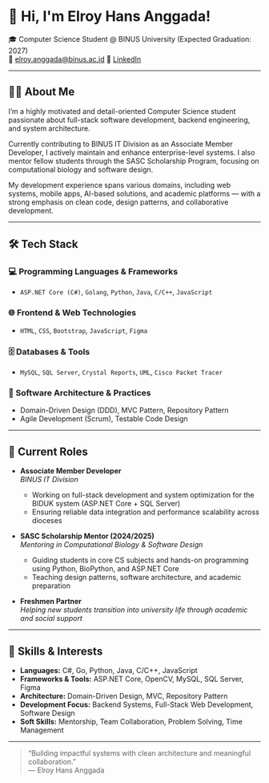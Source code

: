 # 👋 Hi, I'm Elroy Hans Anggada!

🎓 Computer Science Student @ BINUS University (Expected Graduation: 2027)  
📧 elroy.anggada@binus.ac.id
🔗 [LinkedIn](https://www.linkedin.com/in/elroyhans/)

---

## 🧑‍💻 About Me

I’m a highly motivated and detail-oriented Computer Science student passionate about full-stack software development, backend engineering, and system architecture.

Currently contributing to BINUS IT Division as an Associate Member Developer, I actively maintain and enhance enterprise-level systems. I also mentor fellow students through the SASC Scholarship Program, focusing on computational biology and software design.

My development experience spans various domains, including web systems, mobile apps, AI-based solutions, and academic platforms — with a strong emphasis on clean code, design patterns, and collaborative development.

---

## 🛠 Tech Stack

### 💻 Programming Languages & Frameworks
- `ASP.NET Core (C#)`, `Golang`, `Python`, `Java`, `C/C++`, `JavaScript`

### 🌐 Frontend & Web Technologies
- `HTML`, `CSS`, `Bootstrap`, `JavaScript`, `Figma`

### 🗄 Databases & Tools
- `MySQL`, `SQL Server`, `Crystal Reports`, `UML`, `Cisco Packet Tracer`

### 🧱 Software Architecture & Practices
- Domain-Driven Design (DDD), MVC Pattern, Repository Pattern  
- Agile Development (Scrum), Testable Code Design

---

## 💼 Current Roles

- **Associate Member Developer**  
  *BINUS IT Division*  
  - Working on full-stack development and system optimization for the BIDUK system (ASP.NET Core + SQL Server)
  - Ensuring reliable data integration and performance scalability across dioceses

- **SASC Scholarship Mentor (2024/2025)**  
  *Mentoring in Computational Biology & Software Design*  
  - Guiding students in core CS subjects and hands-on programming using Python, BioPython, and ASP.NET Core
  - Teaching design patterns, software architecture, and academic preparation

- **Freshmen Partner**  
  *Helping new students transition into university life through academic and social support*

---

## 🧠 Skills & Interests

- **Languages:** C#, Go, Python, Java, C/C++, JavaScript  
- **Frameworks & Tools:** ASP.NET Core, OpenCV, MySQL, SQL Server, Figma  
- **Architecture:** Domain-Driven Design, MVC, Repository Pattern  
- **Development Focus:** Backend Systems, Full-Stack Web Development, Software Design  
- **Soft Skills:** Mentorship, Team Collaboration, Problem Solving, Time Management

---

> “Building impactful systems with clean architecture and meaningful collaboration.”  
> — Elroy Hans Anggada
